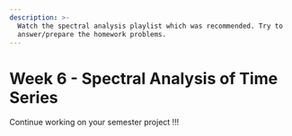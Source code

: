 ```yaml
---
description: >-
  Watch the spectral analysis playlist which was recommended. Try to
  answer/prepare the homework problems.
---
```


# Week 6 - Spectral Analysis of Time Series

Continue working on your semester project !!!

